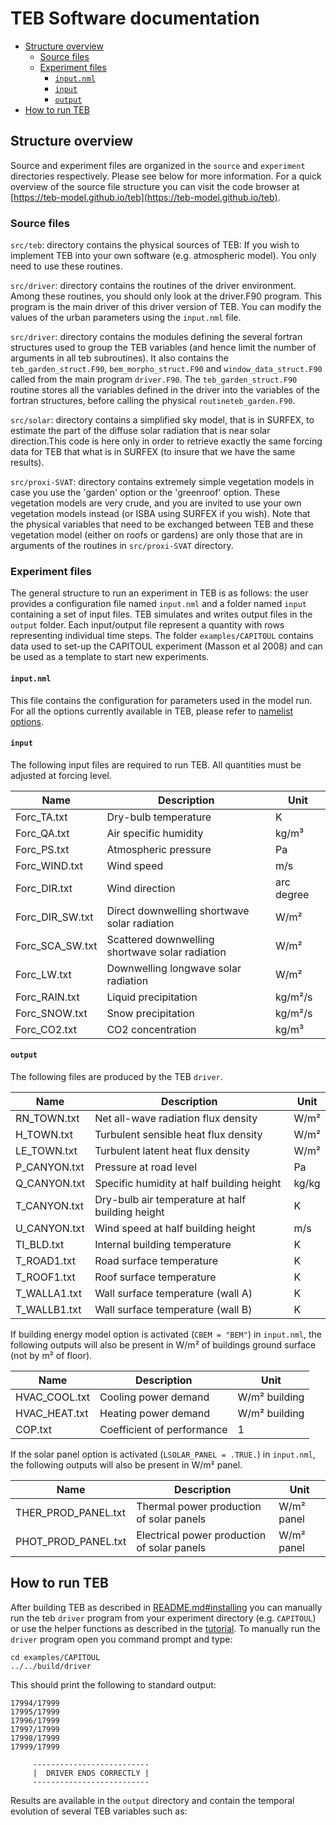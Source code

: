 <!-- omit in toc -->
# TEB Software documentation

- [Structure overview](#structure-overview)
  - [Source files](#source-files)
  - [Experiment files](#experiment-files)
    - [`input.nml`](#inputnml)
    - [`input`](#input)
    - [`output`](#output)
- [How to run TEB](#how-to-run-teb)

## Structure overview

Source and experiment files are organized in the `source` and `experiment` directories respectively. Please see below for more information. For a quick overview of the source file structure you can visit the code browser at [https://teb-model.github.io/teb](https://teb-model.github.io/teb).

### Source files

`src/teb`: directory contains the physical sources of TEB: If you wish to implement TEB into your own software (e.g. atmospheric model). You only need to use these routines.

`src/driver`: directory contains the routines of the driver environment. Among these routines, you should only look at the driver.F90 program. This program is the main driver of this driver version of TEB. You can modify the values of the urban parameters using the `input.nml` file.

`src/driver`: directory contains the modules defining the several fortran structures used to group the TEB variables (and hence limit the number of arguments in all teb subroutines). It also contains the `teb_garden_struct.F90`, `bem_morpho_struct.F90` and `window_data_struct.F90` called from the main program `driver.F90`. The `teb_garden_struct.F90` routine stores all the variables defined in the driver into the variables of the fortran structures, before calling the physical `routineteb_garden.F90`.

`src/solar`: directory contains a simplified sky model, that is in SURFEX, to estimate the part of the diffuse solar radiation that is near solar direction.This code is here only in order to retrieve exactly the same forcing data for TEB that what is in SURFEX (to insure that we have the same results).

`src/proxi-SVAT`: directory contains extremely simple vegetation models in case you use the 'garden' option or the 'greenroof' option. These vegetation models are very crude, and you are invited to use your own vegetation models instead (or ISBA using SURFEX if you wish). Note that the physical variables that need to be exchanged between TEB and these vegetation model (either on roofs or gardens) are only those that are in arguments of the routines in `src/proxi-SVAT` directory.

### Experiment files

The general structure to run an experiment in TEB is as follows: the user provides a configuration file named `input.nml` and a folder named `input` containing a set of input files. TEB simulates and writes output files in the `output` folder. Each input/output file represent a quantity with rows representing  individual time steps. The folder `examples/CAPITOUL` contains data used to set-up the CAPITOUL experiment (Masson et al 2008) and can be used as a template to start new experiments.


#### `input.nml`

This file contains the configuration for parameters used in the model run. For all the options currently available in TEB, please refer to [namelist options](namelist-options.md).


#### `input`

The following input files are required to run TEB. All quantities must be adjusted at forcing level.

| Name            | Description                                     | Unit       |
| --------------- | ----------------------------------------------- | ---------- |
| Forc_TA.txt     | Dry-bulb temperature                            | K          |
| Forc_QA.txt     | Air specific humidity                           | kg/m³      |
| Forc_PS.txt     | Atmospheric pressure                            | Pa         |
| Forc_WIND.txt   | Wind speed                                      | m/s        |
| Forc_DIR.txt    | Wind direction                                  | arc degree |
| Forc_DIR_SW.txt | Direct downwelling shortwave solar radiation    | W/m²       |
| Forc_SCA_SW.txt | Scattered downwelling shortwave solar radiation | W/m²       |
| Forc_LW.txt     | Downwelling longwave solar radiation            | W/m²       |
| Forc_RAIN.txt   | Liquid precipitation                            | kg/m²/s    |
| Forc_SNOW.txt   | Snow precipitation                              | kg/m²/s    |
| Forc_CO2.txt    | CO2 concentration                               | kg/m³      |


#### `output`

The following files are produced by the TEB `driver`.

| Name         | Description                                      | Unit  |
| ------------ | ------------------------------------------------ | ----- |
| RN_TOWN.txt  | Net all-wave radiation flux density              | W/m²  |
| H_TOWN.txt   | Turbulent sensible heat flux density             | W/m²  |
| LE_TOWN.txt  | Turbulent latent heat flux density               | W/m²  |
| P_CANYON.txt | Pressure at road level                           | Pa    |
| Q_CANYON.txt | Specific humidity at half building height        | kg/kg |
| T_CANYON.txt | Dry-bulb air temperature at half building height | K     |
| U_CANYON.txt | Wind speed at half building height               | m/s   |
| TI_BLD.txt   | Internal building temperature                    | K     |
| T_ROAD1.txt  | Road surface temperature                         | K     |
| T_ROOF1.txt  | Roof surface temperature                         | K     |
| T_WALLA1.txt | Wall surface temperature (wall A)                | K     |
| T_WALLB1.txt | Wall surface temperature (wall B)                | K     |


If building energy model option is activated (`CBEM = "BEM"`) in `input.nml`, the following outputs will also be present in W/m² of buildings ground surface  (not by m² of floor).

| Name          | Description                | Unit          |
| ------------- | -------------------------- | ------------- |
| HVAC_COOL.txt | Cooling power demand       | W/m² building |
| HVAC_HEAT.txt | Heating power demand       | W/m² building |
| COP.txt       | Coefficient of performance | 1             |

If the solar panel option is activated (`LSOLAR_PANEL = .TRUE.`) in `input.nml`, the following outputs will also be present in W/m² panel.

| Name                | Description                                 | Unit       |
| ------------------- | ------------------------------------------- | ---------- |
| THER_PROD_PANEL.txt | Thermal power production of solar panels    | W/m² panel |
| PHOT_PROD_PANEL.txt | Electrical power production of solar panels | W/m² panel |


## How to run TEB

After building TEB as described in [README.md#installing](../README.md#installing) you can manually run the teb `driver` program from your experiment directory (e.g. `CAPITOUL`) or use the helper functions as described in the [tutorial](tutorial.ipynb). To manually run the `driver` program open you command prompt and type:

```
cd examples/CAPITOUL
../../build/driver
```

This should print the following to standard output:

```
17994/17999
17995/17999
17996/17999
17997/17999
17998/17999
17999/17999

     --------------------------
     |  DRIVER ENDS CORRECTLY |
     --------------------------
```

Results are available in the `output` directory and contain the temporal evolution of several TEB variables such as:

